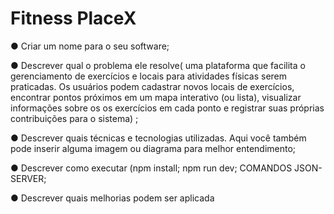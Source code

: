 # Fitness PlaceX

● Criar um nome para o seu software;

● Descrever qual o problema ele resolve(
uma plataforma que facilita o gerenciamento de exercícios e locais para
atividades físicas serem praticadas. Os usuários podem cadastrar novos locais de exercícios,
encontrar pontos próximos em um mapa interativo (ou lista), visualizar informações sobre os
os exercícios em cada ponto e registrar suas próprias contribuições para o sistema)
;

● Descrever quais técnicas e tecnologias utilizadas. Aqui você também pode inserir
alguma imagem ou diagrama para melhor entendimento;

● Descrever como executar (npm install; npm run dev; COMANDOS JSON-SERVER;

● Descrever quais melhorias podem ser aplicada
